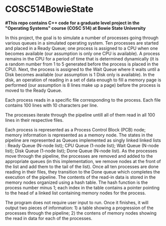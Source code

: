 # COSC514BowieState
**#This repo contains C++ code for a graduate level project in the "Operating Systems" course (COSC 514) at Bowie State University**


In this project, the goal is to simulate a number of processes going through various queues in a simulated operating system. Ten processes are started and placed in a Ready Queue; one process is assigned to a CPU when one becomes available (our assumption is only one CPU is available). A process remains in the CPU for a period of time that is determined dynamically (it is a random number from 1 to 5 generated before the process is placed in the CPU). Next, the process is assigned to the Wait Queue where it waits until a Disk becomes available (our assumption is 1 Disk only is available). In the disk, an operation of reading in a set of data enough to fill a memory page is performed (our assumption is 8 lines make up a page) before the process is moved to the Ready Queue. 

Each process reads in a specific file corresponding to the process. Each file contains 100 lines with 10 characters per line. 

The processes iterate through the pipeline untill all of them read in all 100 lines in their respective files. 

Each process is represented as a Process Control Block (PCB) node; memory information is represented as a memory node. The states in the pipeline are represented as Queues implemented as singly linked linked lists : Ready Queue (N-node list); CPU Queue (1-node list); Wait Queue (N-node list); Disk Queue (1-node list); Done Queue (N-node list). As the processes move through the pipeline, the processes are removed and added to the appropriate queues (in this implementation, we remove nodes at the front of the list and add them to the tail of the list). Once all ten processes are done reading in their files, they transition to the Done queue which completes the execution of the pipeline. The contents of the read-in data is stored in the memory nodes organized using a hash table. The hash function is the process number minus 1; each index in the table contains a  pointer pointing to the head of a linked list containing memory nodes for the process.

The program does not require user input to run. Once it finishes, it will output two pieces of information: 1) a table showing a progression of the processes through the pipeline; 2) the contens of memory nodes showing the read in data for each of the processes.

